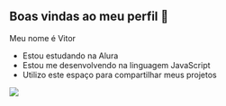 ## Boas vindas ao meu perfil 👋

Meu nome é Vitor

- Estou estudando na Alura
- Estou me desenvolvendo na linguagem JavaScript
- Utilizo este espaço para compartilhar meus projetos
  
![](https://media1.tenor.com/m/4FgUpn0lDlcAAAAC/what-huh.gif)
